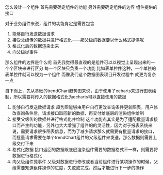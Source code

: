 怎么设计一个组件
首先需要确定组件的功能
另外需要确定组件的边界
组件提供的接口

对于业务组件来说，组件的功能肯定是需要包含
1. 能够自行发送数据请求
2. 接受父级传的数据并进行格式化——那父级的数据要以什么格式提供呢
3. 格式化后的数据渲染出来
4. 向父级抛事件

那么组件的边界是什么呢
首先我觉得最直观的是组件可以以视觉上呈现出来的一个个区块来进行区分
每一个区块只负责一个功能
比如表单控件这种，一个单独的表单控件就可以视为一个组件
而像我们这个数据图表项目开发过程中
就更为复杂一点

自下而上，先从基础的trendChart趋势图来说，由于使用了echarts来进行图表绘制，所以需要将传入的数据格式化为echarts可以直接使用的数据
1. 能够自行发送数据请求
趋势图能够由用户自行更改查询条件更新图表，用户修改查询条件后，请求接口取回新的数据，再交付给底层的渲染组件绘制
2. 接受父级传的数据并进行格式化并绘制
这个功能点其实是为了适配批量请求接口而产生的功能，另外也大大增强了组件的的灵活性，因为对于报表系统来说，需要请求很多图表信息，而为了减少请求那么就需要有批量请求的接口，而批量请求需要在单个trendChart组件的父级组件来发送，那么数据则需要上级交付下来
3. 格式化数据
接口返回的数据跟底层渲染组件需要的数据格式不一样，则需要将数据进行格式化
4. 向父级组件抛事件
父级对数据进行修改或者当前组件进行某项操作的时候，父级需要知道组件操作的进度，失败或完成，然后才能进行下一步的操作
